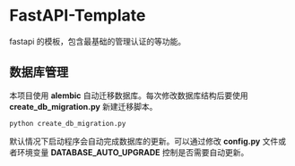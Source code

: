 # FastAPI-Template

fastapi 的模板，包含最基础的管理认证的等功能。

## 数据库管理

本项目使用 **alembic** 自动迁移数据库。每次修改数据库结构后要使用 **create_db_migration.py** 新建迁移脚本。

```shell
python create_db_migration.py
```

默认情况下启动程序会自动完成数据库的更新。可以通过修改 **config.py** 文件或者环境变量 **DATABASE_AUTO_UPGRADE** 控制是否需要自动更新。
